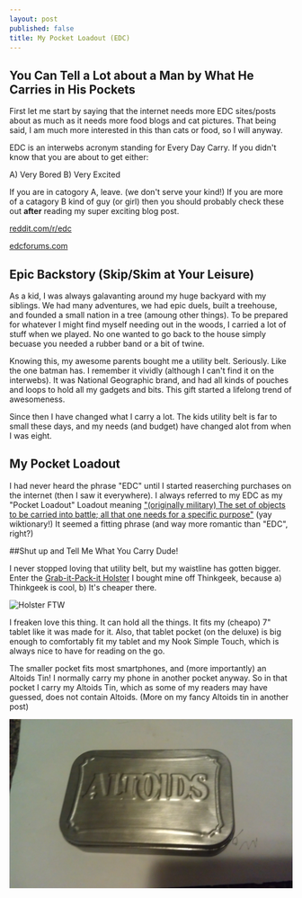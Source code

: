 ```yaml
---
layout: post
published: false
title: My Pocket Loadout (EDC)
---
```


## You Can Tell a Lot about a Man by What He Carries in His Pockets

First let me start by saying that the internet needs more EDC sites/posts about as much as it needs more food blogs and cat pictures. That being said, I am much more interested in this than cats or food, so I will anyway.

EDC is an interwebs acronym standing for Every Day Carry. If you didn't know that you are about to get either:

A) Very Bored
B) Very Excited

If you are in catogory A, leave. (we don't serve your kind!) If you are more of a catagory B kind of guy (or girl) then you should probably check these out **after** reading my super exciting blog post.

[reddit.com/r/edc](reddit.com/r/edc)

[edcforums.com](edcforums.com)

## Epic Backstory (Skip/Skim at Your Leisure)

As a kid, I was always galavanting around my huge backyard with my siblings. We had many adventures, we had epic duels, built a treehouse, and founded a small nation in a tree (amoung other things). To be prepared for whatever I might find myself needing out in the woods, I carried a lot of stuff when we played. No one wanted to go back to the house simply becuase you needed a rubber band or a bit of twine.

Knowing this, my awesome parents bought me a utility belt. Seriously. Like the one batman has. I remember it vividly (although I can't find it on the interwebs). It was National Geographic brand, and had all kinds of pouches and loops to hold all my gadgets and bits. This gift started a lifelong trend of awesomeness.

Since then I have changed what I carry a lot. The kids utility belt is far to small these days, and my needs (and budget) have changed alot from when I was eight.

## My Pocket Loadout

I had never heard the phrase "EDC" until I started reaserching purchases on the internet (then I saw it everywhere). I always referred to my EDC as my "Pocket Loadout" Loadout meaning ["(originally military) The set of objects to be carried into battle; all that one needs for a specific purpose"](http://en.wiktionary.org/wiki/loadout) (yay wiktionary!) It seemed a fitting phrase (and way more romantic than "EDC", right?)

##Shut up and Tell Me What You Carry Dude!

I never stopped loving that utility belt, but my waistline has gotten bigger. Enter the [Grab-it-Pack-it Holster](thinkgeek.com/product/c616/) I bought mine off Thinkgeek, because a) Thinkgeek is cool, b) It's cheaper there.

![Holster FTW](http://a.tgcdn.net/images/products/zoom/c616_grab_it_pack_gadget_holster.jpg)

I freaken love this thing. It can hold all the things. It fits my (cheapo) 7" tablet like it was made for it. Also, that tablet pocket (on the deluxe) is big enough to comfortably fit my tablet and my Nook Simple Touch, which is always nice to have for reading on the go.

The smaller pocket fits most smartphones, and (more importantly) an Altoids Tin! I normally carry my phone in another pocket anyway. So in that pocket I carry my Altoids Tin, which as some of my readers may have guessed, does not contain Altoids. (More on my fancy Altoids tin in another post)

![IMAG0149.jpg](/media/IMAG0149.jpg)

